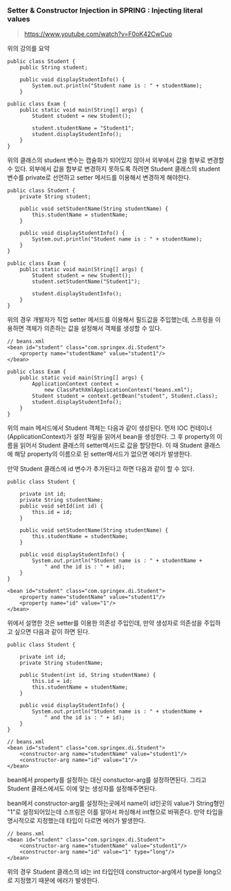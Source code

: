 ### Setter & Constructor Injection in SPRING : Injecting literal values

> https://www.youtube.com/watch?v=F0oK42CwCuo

위의 강의를 요약

```
public class Student {
	public String student;

	public void displayStudentInfo() {
		System.out.println("Student name is : " + studentName);
	}
```

```
public class Exam {
	public static void main(String[] args) {
		Student student = new Student();

		student.studentName = "Student1";
		student.displayStudentInfo();
	}
}
```

위의 클래스의 student 변수는 캡슐화가 되어있지 않아서 외부에서 값을 함부로 변경할 수 있다. 외부에서 값을 함부로 변경하지 못하도록 하려면 Student 클래스의 student 변수를 private로 선언하고 setter 메서드를 이용해서 변경하게 해야한다.

```
public class Student {
	private String student;

	public void setStudentName(String studentName) {
		this.studentName = studentName;
	}

	public void displayStudentInfo() {
		System.out.println("Student name is : " + studentName);
	}
}
```

```
public class Exam {
	public static void main(String[] args) {
		Student student = new Student();
		student.setStudentName("Student1");

		student.displayStudentInfo();
	}
}
```

위의 경우 개발자가 직업 setter 메서드를 이용해서 필드값을 주입했는데, 스프링을 이용하면 객체가 의존하는 값을 설정해서 객체를 생성할 수 있다.

```
// beans.xml
<bean id="student" class="com.springex.di.Student">
	<property name="studentName" value="student1"/>
</bean>
```

```
public class Exam {
	public static void main(String[] args) {
		ApplicationContext context = 
			new ClassPathXmlApplicationContext("beans.xml");
		Student student = context.getBean("student", Student.class);
		student.displayStudentInfo();
	}
}
```

위의 main 메서드에서 Student 객체는 다음과 같이 생성된다. 먼저 IOC 컨테이너(ApplicationContext)가 설정 파일을 읽어서 bean을 생성한다. 그 후 property의 이름을 읽어서 Student 클래스의 setter메서드로 값을 할당한다. 이 때 Student 클래스에 해당 property의 이름으로 된 setter메서드가 없으면 에러가 발생한다.

만약 Student 클래스에 id 변수가 추가된다고 하면 다음과 같이 할 수 있다.

```
public class Student {
	
	private int id;
	private String studentName;
	public void setId(int id) {
		this.id = id;
	}

	public void setStudentName(String studentName) {
		this.studentName = studentName;
	}

	public void displayStudentInfo() {
		System.out.println("Student name is : " + studentName +
			" and the id is : " + id);
	}
}
```

```
<bean id="student" class="com.springex.di.Student">
	<property name="studentName" value="student1"/>
	<property name="id" value="1"/>
</bean>
```

위에서 설명한 것은 setter를 이용한 의존성 주입인데, 만약 생성자로 의존성을 주입하고 싶으면 다음과 같이 하면 된다.

```
public class Student {
	
	private int id;
	private String studentName;

	public Student(int id, String studentName) {
		this.id = id;
		this.studentName = studentName;
	}

	public void displayStudentInfo() {
		System.out.println("Student name is : " + studentName +
			" and the id is : " + id);
	}
}
```

```
// beans.xml
<bean id="student" class="com.springex.di.Student">
	<constructor-arg name="studentName" value="student1"/>
	<constructor-arg name="id" value="1"/>
</bean>
```
bean에서 property를 설정하는 대신 constuctor-arg를 설정하면된다. 그리고 Student 클래스에서도 이에 맞는 생성자를 설정해주면된다.

bean에서 constructor-arg를 설정하는곳에서 name이 id인곳의 value가 String형인 "1"로 설정되어있는데 스프링은 이를 알아서 파싱해서 int형으로 바꿔준다. 만약 타입을 명시적으로 지정했는데 타입이 다르면 에러가 발생한다.

```
// beans.xml
<bean id="student" class="com.springex.di.Student">
	<constructor-arg name="studentName" value="student1"/>
	<constructor-arg name="id" value="1" type="long"/>
</bean>
```

위의 경우 Student 클래스의 id는 int 타입인데 constructor-arg에서 type을 long으로 지정했기 때문에 에러가 발생한다.